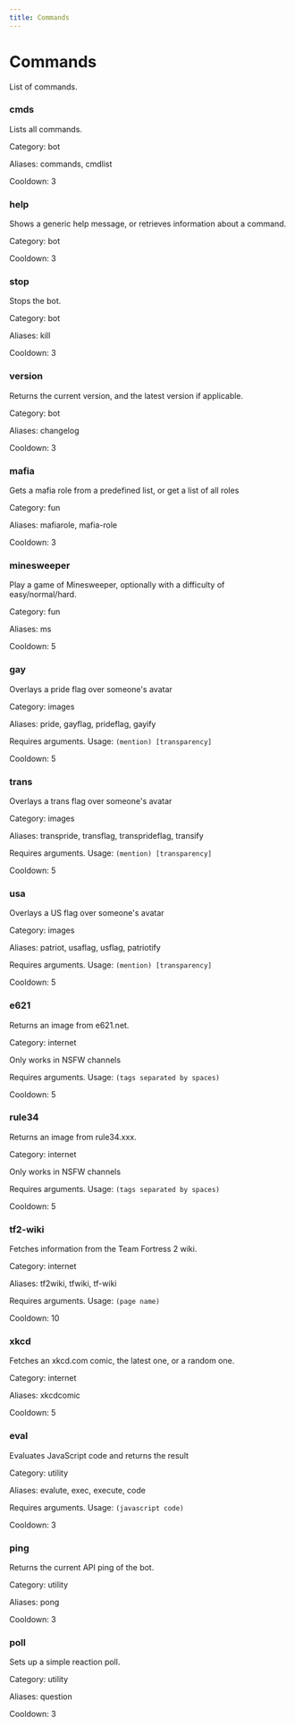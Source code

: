 ```yaml
---
title: Commands
---
```

# Commands

List of commands.

### cmds
Lists all commands.

Category: bot

Aliases: commands, cmdlist

Cooldown: 3

### help
Shows a generic help message, or retrieves information about a command.

Category: bot

Cooldown: 3

### stop
Stops the bot.

Category: bot

Aliases: kill

Cooldown: 3

### version
Returns the current version, and the latest version if applicable.

Category: bot

Aliases: changelog

Cooldown: 3

### mafia
Gets a mafia role from a predefined list, or get a list of all roles

Category: fun

Aliases: mafiarole, mafia-role

Cooldown: 3

### minesweeper
Play a game of Minesweeper, optionally with a difficulty of easy/normal/hard.

Category: fun

Aliases: ms

Cooldown: 5

### gay
Overlays a pride flag over someone's avatar

Category: images

Aliases: pride, gayflag, prideflag, gayify

Requires arguments. Usage: `(mention) [transparency]`

Cooldown: 5

### trans
Overlays a trans flag over someone's avatar

Category: images

Aliases: transpride, transflag, transprideflag, transify

Requires arguments. Usage: `(mention) [transparency]`

Cooldown: 5

### usa
Overlays a US flag over someone's avatar

Category: images

Aliases: patriot, usaflag, usflag, patriotify

Requires arguments. Usage: `(mention) [transparency]`

Cooldown: 5

### e621
Returns an image from e621.net.

Category: internet

Only works in NSFW channels

Requires arguments. Usage: `(tags separated by spaces)`

Cooldown: 5

### rule34
Returns an image from rule34.xxx.

Category: internet

Only works in NSFW channels

Requires arguments. Usage: `(tags separated by spaces)`

Cooldown: 5

### tf2-wiki
Fetches information from the Team Fortress 2 wiki.

Category: internet

Aliases: tf2wiki, tfwiki, tf-wiki

Requires arguments. Usage: `(page name)`

Cooldown: 10

### xkcd
Fetches an xkcd.com comic, the latest one, or a random one.

Category: internet

Aliases: xkcdcomic

Cooldown: 5

### eval
Evaluates JavaScript code and returns the result

Category: utility

Aliases: evalute, exec, execute, code

Requires arguments. Usage: `(javascript code)`

Cooldown: 3

### ping
Returns the current API ping of the bot.

Category: utility

Aliases: pong

Cooldown: 3

### poll
Sets up a simple reaction poll.

Category: utility

Aliases: question

Cooldown: 3

